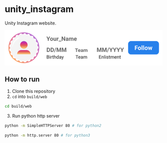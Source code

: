 # unity_instagram

Unity Instagram website.

![profile example](assets/example.png)

## How to run

1. Clone this repository
2. `cd` into `build/web`

```bash
cd build/web
```

3. Run python http server

```bash
python -m SimpleHTTPServer 80 # for python2
```

```bash
python -m http.server 80 # for python3
```
